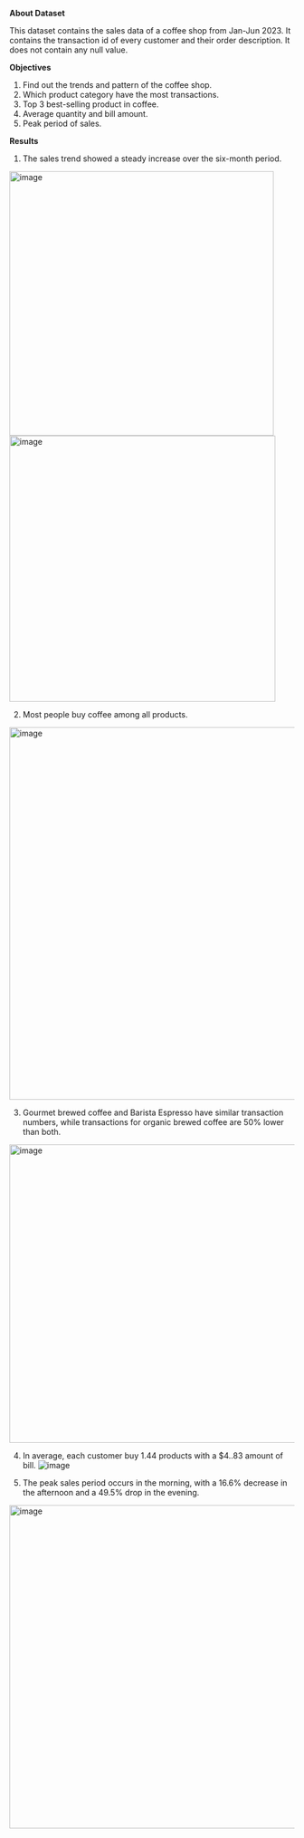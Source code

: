 **About Dataset**

This dataset contains the sales data of a coffee shop from Jan-Jun 2023.
It contains the transaction id of every customer and their order description.
It does not contain any null value.


**Objectives**

1. Find out the trends and pattern of the coffee shop.
2. Which product category have the most transactions.
3. Top 3 best-selling product in coffee.
4. Average quantity and bill amount.
5. Peak period of sales.


**Results**

1. The sales trend showed a steady increase over the six-month period.
<img width="467" alt="image" src="https://github.com/user-attachments/assets/2b7b828d-573f-48f8-b17c-07fb74b16271">
<img width="470" alt="image" src="https://github.com/user-attachments/assets/2512ac09-6e08-4d31-acc1-d3c9c9530e7d">


   
2. Most people buy coffee among all products.
<img width="658" alt="image" src="https://github.com/user-attachments/assets/fb664823-7102-49f5-b3fe-d3b094dcce01">


   
3. Gourmet brewed coffee and Barista Espresso have similar transaction numbers, while transactions for organic brewed coffee are 50% lower than both.
<img width="527" alt="image" src="https://github.com/user-attachments/assets/5f660338-40e2-42f9-9fb1-aca6d865418f">


   
4. In average, each customer buy 1.44 products with a $4..83 amount of bill.
![image](https://github.com/user-attachments/assets/d98e9181-26f7-49e6-ad10-253a495dcff9)


   
5. The peak sales period occurs in the morning, with a 16.6% decrease in the afternoon and a 49.5% drop in the evening.
<img width="571" alt="image" src="https://github.com/user-attachments/assets/ad3343a1-5690-4ec9-9968-eabb361ebe9f">


